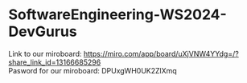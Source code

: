 # SoftwareEngineering-WS2024-DevGurus

Link to our miroboard: https://miro.com/app/board/uXjVNW4YYdg=/?share_link_id=13166685296  
Pasword for our miroboard: DPUxgWH0UK2ZlXmq
